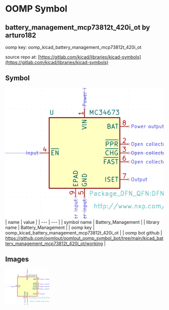 # OOMP Symbol  
## battery_management_mcp73812t_420i_ot  by arturo182  
  
oomp key: oomp_kicad_battery_management_mcp73812t_420i_ot  
  
source repo at: [https://gitlab.com/kicad/libraries/kicad-symbols](https://gitlab.com/kicad/libraries/kicad-symbols)  
## Symbol  
  
[![working.png](working_600.png)](working.png)  
| name | value | 
| --- | --- | 
| symbol name | Battery_Management | 
| library name | Battery_Management | 
| oomp key | oomp_kicad_battery_management_mcp73812t_420i_ot | 
| oomp bot github | https://github.com/oomlout/oomlout_oomp_symbol_bot/tree/main/kicad_battery_management_mcp73812t_420i_ot/working | 
## Images  
  
[![working.png](working_140.png)](working.png)  
